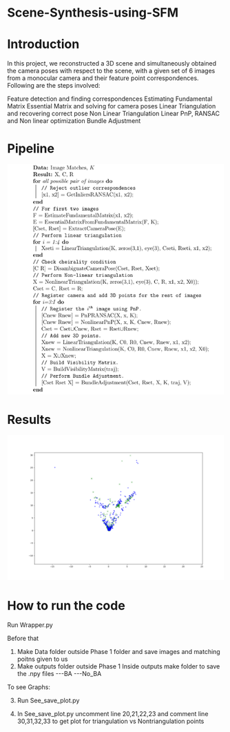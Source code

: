 # Scene-Synthesis-using-SFM

# Introduction
In this project, we reconstructed a 3D scene and simultaneously obtained the camera poses with respect to the scene, with a given set of 6 images from a monocular camera and their feature point correspondences. Following are the steps involved:

Feature detection and finding correspondences
Estimating Fundamental Matrix
Essential Matrix and solving for camera poses
Linear Triangulation and recovering correct pose
Non Linear Triangulation
Linear PnP, RANSAC and Non linear optimization
Bundle Adjustment

# Pipeline
![alt text](https://github.com/DhirajRouniyar/Scene-Synthesis-using-SFM/blob/main/Images/pipeline.png)

# Results
![alt text](https://github.com/DhirajRouniyar/Scene-Synthesis-using-SFM/blob/main/Images/Results.png)

# How to run the code
Run Wrapper.py 

Before that 
1. Make Data folder outside Phase 1 folder and save images and matching poitns given to us
2. Make outputs folder outside Phase 1
   Inside outputs make folder to save the .npy files
              ---BA
              ---No_BA
          


To see Graphs:

3. Run See_save_plot.py

4. In See_save_plot.py uncomment line 20,21,22,23 and comment line 30,31,32,33 to get plot for triangulation vs Nontriangulation points
